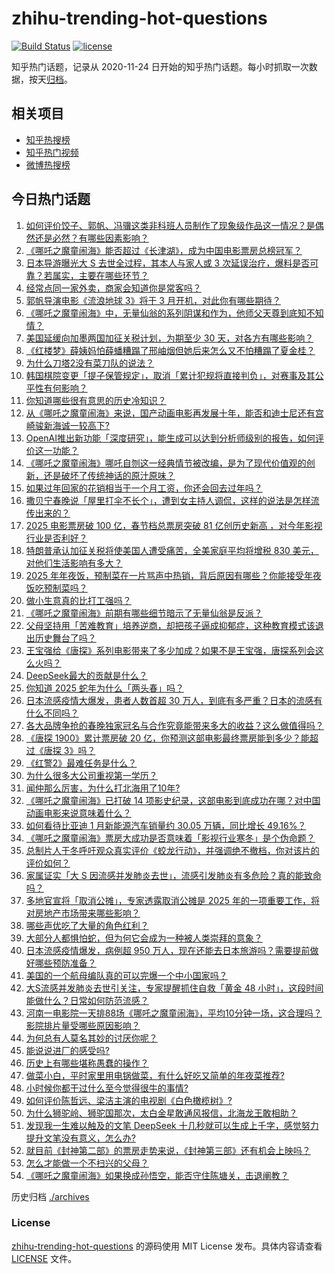 # zhihu-trending-hot-questions

[![Build Status](https://github.com/justjavac/zhihu-trending-hot-questions/workflows/ci/badge.svg?branch=master)](https://github.com/justjavac/zhihu-trending-hot-questions/actions)
[![license](https://img.shields.io/github/license/justjavac/zhihu-trending-hot-questions)](https://github.com/justjavac/zhihu-trending-hot-questions/blob/master/LICENSE)

知乎热门话题，记录从 2020-11-24
日开始的知乎热门话题。每小时抓取一次数据，按天[归档](./archives)。

## 相关项目

- [知乎热搜榜](https://github.com/justjavac/zhihu-trending-top-search)
- [知乎热门视频](https://github.com/justjavac/zhihu-trending-hot-video)
- [微博热搜榜](https://github.com/justjavac/weibo-trending-hot-search)

## 今日热门话题

<!-- BEGIN -->
<!-- 最后更新时间 Tue Feb 04 2025 12:25:50 GMT+0800 (China Standard Time) -->

1. [如何评价饺子、郭帆、冯骥这类非科班人员制作了现象级作品这一情况？是偶然还是必然？有哪些因素影响？](https://www.zhihu.com/question/11112689336)
1. [《哪吒之魔童闹海》能否超过《长津湖》，成为中国电影票房总榜冠军？](https://www.zhihu.com/question/10984454121)
1. [日本导游曝光大 S 去世全过程，其本人与家人或 3 次延误治疗，爆料是否可靠？若属实，主要在哪些环节？](https://www.zhihu.com/question/11207243142)
1. [经常点同一家外卖，商家会知道你是常客吗？](https://www.zhihu.com/question/436152940)
1. [郭帆导演电影《流浪地球 3》将于 3 月开机，对此你有哪些期待？](https://www.zhihu.com/question/11210787557)
1. [《哪吒之魔童闹海》中，无量仙翁的系列阴谋和作为，他师父天尊到底知不知情？](https://www.zhihu.com/question/11185493459)
1. [美国延缓向加墨两国加征关税计划，为期至少 30 天，对各方有哪些影响？](https://www.zhihu.com/question/11229061848)
1. [《红楼梦》薛姨妈怕薛蟠糟蹋了邢岫烟但她后来怎么又不怕糟蹋了夏金桂？](https://www.zhihu.com/question/11165206966)
1. [为什么刀塔2没有菜刀队的说法？](https://www.zhihu.com/question/621478967)
1. [韩国棋院变更「提子保管规定」，取消「累计犯规将直接判负」，对赛事及其公平性有何影响？](https://www.zhihu.com/question/11193069265)
1. [你知道哪些很有意思的历史冷知识？](https://www.zhihu.com/question/636695546)
1. [从《哪吒之魔童闹海》来说，国产动画电影再发展十年，能否和迪士尼还有宫崎骏新海诚一较高下?](https://www.zhihu.com/question/11040741824)
1. [OpenAI推出新功能「深度研究」，能生成可以达到分析师级别的报告，如何评价这一功能？](https://www.zhihu.com/question/11182928800)
1. [《哪吒之魔童闹海》哪吒自刎这一经典情节被改编，是为了现代价值观的创新，还是破坏了传统神话的原汁原味？](https://www.zhihu.com/question/11039302175)
1. [如果过年回家的花销相当于一个月工资，你还会回去过年吗？](https://www.zhihu.com/question/10586548416)
1. [撒贝宁春晚说「屋里打伞不长个」，遭到女主持人调侃，这样的说法是怎样流传出来的？](https://www.zhihu.com/question/10774856768)
1. [2025 电影票房破 100 亿，春节档总票房突破 81 亿创历史新高 ，对今年影视行业是否利好？](https://www.zhihu.com/question/11049094830)
1. [特朗普承认加征关税将使美国人遭受痛苦，全美家庭平均将增税 830 美元，对他们生活影响有多大？](https://www.zhihu.com/question/11158179045)
1. [2025 年年夜饭，预制菜在一片骂声中热销，背后原因有哪些？你能接受年夜饭吃预制菜吗？](https://www.zhihu.com/question/11055714351)
1. [做小生意真的比打工强吗？](https://www.zhihu.com/question/22394536)
1. [《哪吒之魔童闹海》前期有哪些细节暗示了无量仙翁是反派？](https://www.zhihu.com/question/11172707387)
1. [父母坚持用「苦难教育」培养逆商，却把孩子逼成抑郁症，这种教育模式该退出历史舞台了吗？](https://www.zhihu.com/question/11139260940)
1. [王宝强给《唐探》系列电影带来了多少加成？如果不是王宝强，唐探系列会这么火吗？](https://www.zhihu.com/question/10952238640)
1. [DeepSeek最大的贡献是什么？](https://www.zhihu.com/question/10871098957)
1. [你知道 2025 蛇年为什么「两头春」吗？](https://www.zhihu.com/question/10463963944)
1. [日本流感疫情大爆发，患者人数首超 30 万人，到底有多严重？日本的流感有什么不同吗？](https://www.zhihu.com/question/11166736257)
1. [各大品牌争抢的春晚独家冠名与合作究竟能带来多大的收益？这么做值得吗？](https://www.zhihu.com/question/10829038958)
1. [《唐探 1900》累计票房破 20 亿，你预测这部电影最终票房能到多少？能超过《唐探 3》吗？](https://www.zhihu.com/question/10946699177)
1. [《红警2》最难任务是什么？](https://www.zhihu.com/question/647871255)
1. [为什么很多大公司重视第一学历？](https://www.zhihu.com/question/10499466615)
1. [闻仲那么厉害，为什么打北海用了10年?](https://www.zhihu.com/question/10922043904)
1. [《哪吒之魔童闹海》已打破 14 项影史纪录，这部电影到底成功在哪？对中国动画电影来说意味着什么？](https://www.zhihu.com/question/11091826662)
1. [如何看待比亚迪 1 月新能源汽车销量约 30.05 万辆，同比增长 49.16%？](https://www.zhihu.com/question/11126624604)
1. [《哪吒之魔童闹海》票房大成功是否意味着「影视行业寒冬」是个伪命题？](https://www.zhihu.com/question/11145686280)
1. [总制片人于冬呼吁观众真实评价《蛟龙行动》，并强调绝不撤档，你对该片的评价如何？](https://www.zhihu.com/question/11095522530)
1. [家属证实「大 S 因流感并发肺炎去世」，流感引发肺炎有多危险？真的能致命吗？](https://www.zhihu.com/question/11164816670)
1. [多地官宣将「取消公摊」，专家透露取消公摊是 2025 年的一项重要工作，将对房地产市场带来哪些影响？](https://www.zhihu.com/question/7213640300)
1. [哪些声优吃了大量的角色红利？](https://www.zhihu.com/question/660556692)
1. [大部分人都惧怕蛇，但为何它会成为一种被人类崇拜的意象？](https://www.zhihu.com/question/9752079924)
1. [日本流感疫情爆发，病例超 950 万人，现在还能去日本旅游吗？需要提前做好哪些预防准备？](https://www.zhihu.com/question/11171087295)
1. [美国的一个航母编队真的可以完爆一个中小国家吗？](https://www.zhihu.com/question/11044506353)
1. [大S流感并发肺炎去世引关注，专家提醒抓住自救「黄金 48 小时」，这段时间能做什么？日常如何防范流感？](https://www.zhihu.com/question/11185166283)
1. [河南一电影院一天排88场《哪吒之魔童闹海》，平均10分钟一场，这合理吗？影院排片量受哪些原因影响？](https://www.zhihu.com/question/11109853412)
1. [为何总有人莫名其妙的讨厌你呢？](https://www.zhihu.com/question/4786965026)
1. [能说说进厂的感受吗?](https://www.zhihu.com/question/583932527)
1. [历史上有哪些堪称愚蠢的操作？](https://www.zhihu.com/question/6200928557)
1. [做菜小白，平时家里用电锅做菜，有什么好吃又简单的年夜菜推荐?](https://www.zhihu.com/question/9561848686)
1. [小时候你都干过什么至今觉得很牛的事情?](https://www.zhihu.com/question/629163697)
1. [如何评价陈哲远、梁洁主演的电视剧《白色橄榄树》?](https://www.zhihu.com/question/10913208108)
1. [为什么狮驼岭、狮驼国那次，太白金星敢通风报信，北海龙王敢相助？](https://www.zhihu.com/question/9642279684)
1. [发现我一生难以触及的文笔 DeepSeek 十几秒就可以生成上千字，感觉努力提升文笔没有意义，怎么办?](https://www.zhihu.com/question/11067457870)
1. [就目前《封神第二部》的票房走势来说，《封神第三部》还有机会上映吗？](https://www.zhihu.com/question/11083985185)
1. [怎么才能做一个不扫兴的父母？](https://www.zhihu.com/question/10240918639)
1. [《哪吒之魔童闹海》如果换成孙悟空，能否守住陈塘关，击退阐教？](https://www.zhihu.com/question/11114490507)

<!-- END -->

历史归档 [./archives](./archives)

### License

[zhihu-trending-hot-questions](https://github.com/justjavac/zhihu-trending-hot-questions)
的源码使用 MIT License 发布。具体内容请查看 [LICENSE](./LICENSE) 文件。
